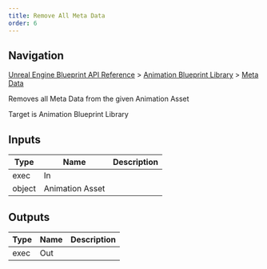 ```yaml
---
title: Remove All Meta Data
order: 6
---
```

## Navigation

[Unreal Engine Blueprint API Reference](https://dev.epicgames.com/documentation/en-us/unreal-engine/BlueprintAPI) > [Animation Blueprint Library](https://dev.epicgames.com/documentation/en-us/unreal-engine/BlueprintAPI/AnimationBlueprintLibrary) > [Meta Data](https://dev.epicgames.com/documentation/en-us/unreal-engine/BlueprintAPI/AnimationBlueprintLibrary/MetaData)

Removes all Meta Data from the given Animation Asset

Target is Animation Blueprint Library

## Inputs

| Type | Name | Description |
| --- | --- | --- |
| exec | In |  |
| object | Animation Asset |  |

## Outputs

| Type | Name | Description |
| --- | --- | --- |
| exec | Out |  |
